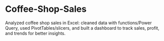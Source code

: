 # Coffee-Shop-Sales
Analyzed coffee shop sales in Excel: cleaned data with functions/Power Query, used PivotTables/slicers, and built a dashboard to track sales, profit, and trends for better insights.
